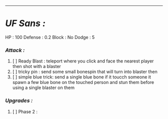 ___________________________________________________________________________
# ***UF Sans :***
HP : 100
Defense : 0.2
Block : No
Dodge : 5
### ***Attack :***
1. [ ] Ready Blast :
       teleport where you click and face the nearest player then shot with a blaster
2. [ ] tricky pin : 
       send some small bonespin that will turn into blaster then 
3. [ ] simple blue trick:
       send a single blue bone if it toucch someone it spawn a few blue bone on the touched person and stun them before using a single blaster on them
### ***Upgrades :***
1. [ ]  Phase 2 :